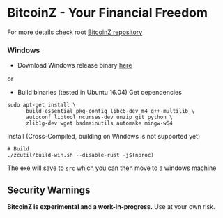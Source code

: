 # BitcoinZ - Your Financial Freedom
For more details check root [BitcoinZ repository](https://github.com/bitcoinz-pod/bitcoinz) 

### Windows

- Download Windows release binary [here](https://github.com/bitcoinz-pod/bitcoinz-win/releases)

or

- Build binaries (tested in Ubuntu 16.04)
Get dependencies
```{r, engine='bash'}
sudo apt-get install \
      build-essential pkg-config libc6-dev m4 g++-multilib \
      autoconf libtool ncurses-dev unzip git python \
      zlib1g-dev wget bsdmainutils automake mingw-w64
```

Install (Cross-Compiled, building on Windows is not supported yet)
```{r, engine='bash'}
# Build
./zcutil/build-win.sh --disable-rust -j$(nproc)
```
The exe will save to `src` which you can then move to a windows machine

Security Warnings
-----------------

**BitcoinZ is experimental and a work-in-progress.** Use at your own risk.
